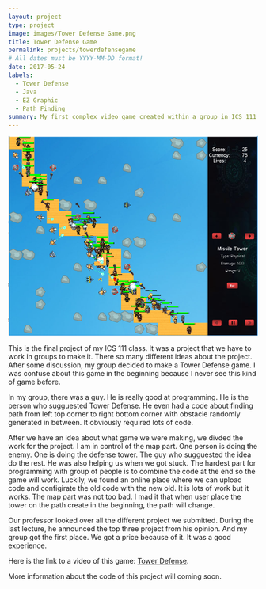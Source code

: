 ```yaml
---
layout: project
type: project
image: images/Tower Defense Game.png
title: Tower Defense Game
permalink: projects/towerdefensegame
# All dates must be YYYY-MM-DD format!
date: 2017-05-24
labels:
  - Tower Defense
  - Java 
  - EZ Graphic
  - Path Finding
summary: My first complex video game created within a group in ICS 111 class.
---
```


<img class="ui image" src="../img/Tower Defense Project ICS 111.png">

This is the final project of my ICS 111 class. It was a project that we have to work in groups to make it. There so many different ideas about the project. After some discussion, my group decided to make a Tower Defense game. I was confuse about this game in the beginning because I never see this kind of game before. 

In my group, there was a guy. He is really good at programming. He is the person who sugguested Tower Defense. He even had a code about finding path from left top corner to right bottom corner with obstacle randomly generated in between. It obviously required lots of code. 

After we have an idea about what game we were making, we divded the work for the project. I am in control of the map part. One person is doing the enemy. One is doing the defense tower. The guy who sugguested the idea do the rest. He was also helping us when we got stuck. The hardest part for programming with group of people is to combine the code at the end so the game will work. Luckily, we found an online place where we can upload code and configirate the old code with the new old. It is lots of work but it works. The map part was not too bad. I mad it that when user place the tower on the path create in the beginning, the path will change. 

Our professor looked over all the different project we submitted. During the last lecture, he announced the top three project from his opinion. And my group got the first place. We got a price because of it. It was a good experience.

Here is the link to a video of this game: [Tower Defense](https://youtu.be/fdkGsH0faVI).

More information about the code of this project will coming soon.
